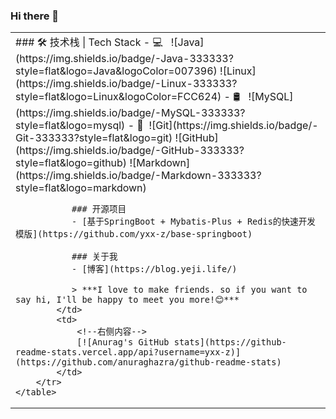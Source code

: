 ### Hi there 👋

<!--
**yxx-z/yxx-z** is a ✨ _special_ ✨ repository because its `README.md` (this file) appears on your GitHub profile.

Here are some ideas to get you started:

- 🔭 I’m currently working on ...
- 🌱 I’m currently learning ...
- 👯 I’m looking to collaborate on ...
- 🤔 I’m looking for help with ...
- 💬 Ask me about ...
- 📫 How to reach me: ...
- 😄 Pronouns: ...
- ⚡ Fun fact: ...
-->


<html>
    <table style="margin-left: auto; margin-right: auto;">
        <tr>
            <td>
                <!--左侧内容-->
               ### 🛠 技术栈 | Tech Stack
               - 💻 &#160; ![Java](https://img.shields.io/badge/-Java-333333?style=flat&logo=Java&logoColor=007396)
               ![Linux](https://img.shields.io/badge/-Linux-333333?style=flat&logo=Linux&logoColor=FCC624)
               - 🛢 &#160; ![MySQL](https://img.shields.io/badge/-MySQL-333333?style=flat&logo=mysql)
               - 🔧 &#160;![Git](https://img.shields.io/badge/-Git-333333?style=flat&logo=git)
               ![GitHub](https://img.shields.io/badge/-GitHub-333333?style=flat&logo=github)
               ![Markdown](https://img.shields.io/badge/-Markdown-333333?style=flat&logo=markdown)

               ### 开源项目
               - [基于SpringBoot + Mybatis-Plus + Redis的快速开发模版](https://github.com/yxx-z/base-springboot)

               ### 关于我
               - [博客](https://blog.yeji.life/)

               > ***I love to make friends. so if you want to say hi, I'll be happy to meet you more!😊***
            </td>
            <td>
                <!--右侧内容-->
                [![Anurag's GitHub stats](https://github-readme-stats.vercel.app/api?username=yxx-z)](https://github.com/anuraghazra/github-readme-stats)
            </td>
        </tr>
    </table>
</html>

